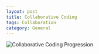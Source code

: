 ```yaml
---
layout: post
title: Collaborative Coding
tags: Collaboration
category: General
---
```


<img class="img-responsive" alt="Collaborative Coding Progression" src="{{ site.url }}/assets/images/Collaborative-Coding-Progression.png">

